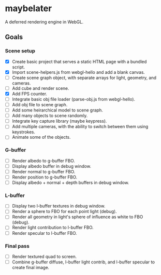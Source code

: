 # maybelater
A deferred rendering engine in WebGL.

## Goals
### Scene setup
- [x] Create basic project that serves a static HTML page with a bundled script.
- [x] Import scene-helpers.js from webgl-hello and add a blank canvas.
- [ ] Create scene graph object, with separate arrays for light, geometry, and cameras.
- [ ] Add cube and render scene.
- [x] Add FPS counter.
- [ ] Integrate basic obj file loader (parse-obj.js from webgl-hello).
- [ ] Add obj file to scene graph.
- [ ] Add some heirarchical model to scene graph.
- [ ] Add many objects to scene randomly.
- [ ] Integrate key capture library (maybe keypress).
- [ ] Add multiple cameras, with the ability to switch between them using keystrokes.
- [ ] Animate some of the objects.

### G-buffer
- [ ] Render albedo to g-buffer FBO.
- [ ] Display albedo buffer in debug window.
- [ ] Render normal to g-buffer FBO.
- [ ] Render position to g-buffer FBO.
- [ ] Display albedo + normal + depth buffers in debug window.

### L-buffer
- [ ] Display two l-buffer textures in debug window.
- [ ] Render a sphere to FBO for each point light (debug).
- [ ] Render all geometry in light's sphere of influence as white to FBO (debug).
- [ ] Render light contribution to l-buffer FBO.
- [ ] Render specular to l-buffer FBO.

### Final pass
- [ ] Render textured quad to screen.
- [ ] Combine g-buffer diffuse, l-buffer light contrib, and l-buffer specular to create final image.
